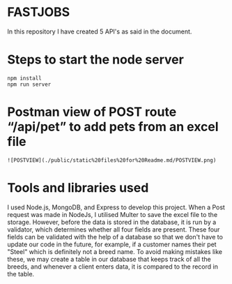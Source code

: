 # FASTJOBS
In this repository I have created 5 API's as said in the document.

# Steps to start the node server
```
npm install
npm run server
```

# Postman view of POST route “/api/pet” to add pets from an excel file
```
![POSTVIEW](./public/static%20files%20for%20Readme.md/POSTVIEW.png)
```

# Tools and libraries used
I used Node.js, MongoDB, and Express to develop this project.
When a Post request was made in NodeJs, I utilised Multer to save the excel file to the storage. However, before the data is stored in the database, it is run by a validator, which determines whether all four fields are present.
These four fields can be validated with the help of a database so that we don't have to update our code in the future, for example, if a customer names their pet "Steel" which is definitely not a breed name. To avoid making mistakes like these, we may create a table in our database that keeps track of all the breeds, and whenever a client enters data, it is compared to the record in the table. 
